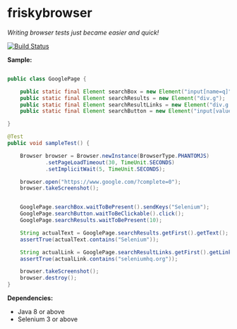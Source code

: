 # friskybrowser

*Writing browser tests just became easier and quick!*

[![Build Status](https://travis-ci.org/friskysoft/friskybrowser.svg?branch=master)](https://travis-ci.org/friskysoft/friskybrowser)

**Sample:**

```java

public class GooglePage {

    public static final Element searchBox = new Element("input[name=q]");
    public static final Element searchResults = new Element("div.g");
    public static final Element searchResultLinks = new Element("div.g a");
    public static final Element searchButton = new Element("input[value='Google Search']");

}

@Test
public void sampleTest() {

    Browser browser = Browser.newInstance(BrowserType.PHANTOMJS)
            .setPageLoadTimeout(30, TimeUnit.SECONDS)
            .setImplicitWait(5, TimeUnit.SECONDS);

    browser.open("https://www.google.com/?complete=0");
    browser.takeScreenshot();


    GooglePage.searchBox.waitToBePresent().sendKeys("Selenium");
    GooglePage.searchButton.waitToBeClickable().click();
    GooglePage.searchResults.waitToBePresent(10);

    String actualText = GooglePage.searchResults.getFirst().getText();
    assertTrue(actualText.contains("Selenium"));

    String actualLink = GooglePage.searchResultLinks.getFirst().getLink();
    assertTrue(actualLink.contains("seleniumhq.org"));

    browser.takeScreenshot();
    browser.destroy();
}

```


**Dependencies:**

- Java 8 or above
- Selenium 3 or above
